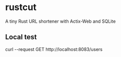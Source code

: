 # rustcut
A tiny Rust URL shortener with Actix-Web and SQLite


## Local test
curl --request GET http://localhost:8083/users
